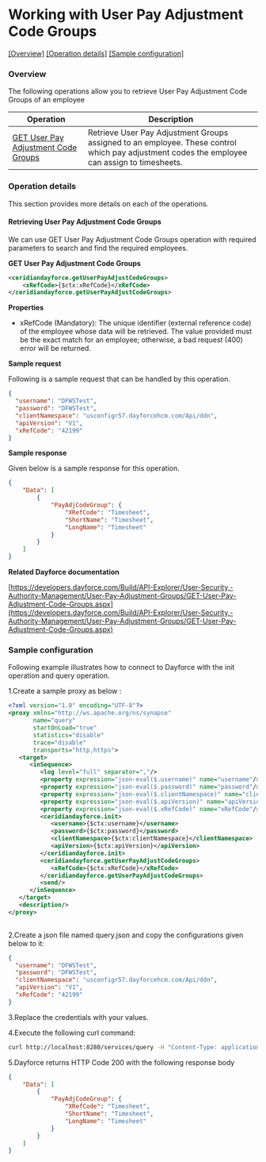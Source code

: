 # Working with User Pay Adjustment Code Groups

[[Overview]](#overview)  [[Operation details]](#operation-details)  [[Sample configuration]](#sample-configuration)

### Overview 

The following operations allow you to retrieve User Pay Adjustment Code Groups of an employee

| Operation | Description |
| ------------- |-------------|
|[GET User Pay Adjustment Code Groups](#retrieving-user-pay-adjustment-code-groups)| Retrieve User Pay Adjustment Groups assigned to an employee.  These control which pay adjustment codes the employee can assign to timesheets. |

### Operation details

This section provides more details on each of the operations.

#### Retrieving User Pay Adjustment Code Groups
We can use GET User Pay Adjustment Code Groups operation with required parameters to search and find the required employees.

**GET User Pay Adjustment Code Groups**
```xml
<ceridiandayforce.getUserPayAdjustCodeGroups>
    <xRefCode>{$ctx:xRefCode}</xRefCode>
</ceridiandayforce.getUserPayAdjustCodeGroups>
```

**Properties**

* xRefCode (Mandatory): The unique identifier (external reference code) of the employee whose data will be retrieved. The value provided must be the exact match for an employee; otherwise, a bad request (400) error will be returned.

**Sample request**

Following is a sample request that can be handled by this operation.

```json
{
  "username": "DFWSTest",
  "password": "DFWSTest",
  "clientNamespace": "usconfigr57.dayforcehcm.com/Api/ddn",
  "apiVersion": "V1",
  "xRefCode": "42199"
}
```

**Sample response**

Given below is a sample response for this operation.

```json
{
    "Data": [
        {
            "PayAdjCodeGroup": {
                "XRefCode": "Timesheet",
                "ShortName": "Timesheet",
                "LongName": "Timesheet"
            }
        }
    ]
}
```

**Related Dayforce documentation**

[https://developers.dayforce.com/Build/API-Explorer/User-Security,-Authority-Management/User-Pay-Adjustment-Groups/GET-User-Pay-Adjustment-Code-Groups.aspx](https://developers.dayforce.com/Build/API-Explorer/User-Security,-Authority-Management/User-Pay-Adjustment-Groups/GET-User-Pay-Adjustment-Code-Groups.aspx)

### Sample configuration

Following example illustrates how to connect to Dayforce with the init operation and query operation.

1.Create a sample proxy as below :
```xml
<?xml version="1.0" encoding="UTF-8"?>
<proxy xmlns="http://ws.apache.org/ns/synapse"
       name="query"
       startOnLoad="true"
       statistics="disable"
       trace="disable"
       transports="http,https">
   <target>
      <inSequence>
         <log level="full" separator=","/>
         <property expression="json-eval($.username)" name="username"/>
         <property expression="json-eval($.password)" name="password"/>
         <property expression="json-eval($.clientNamespace)" name="clientNamespace"/>
         <property expression="json-eval($.apiVersion)" name="apiVersion"/>
         <property expression="json-eval($.xRefCode)" name="xRefCode"/>
         <ceridiandayforce.init>
            <username>{$ctx:username}</username>
            <password>{$ctx:password}</password>
            <clientNamespace>{$ctx:clientNamespace}</clientNamespace>
            <apiVersion>{$ctx:apiVersion}</apiVersion>
         </ceridiandayforce.init>
         <ceridiandayforce.getUserPayAdjustCodeGroups>
            <xRefCode>{$ctx:xRefCode}</xRefCode>
         </ceridiandayforce.getUserPayAdjustCodeGroups>
         <send/>
      </inSequence>
   </target>
   <description/>
</proxy>
                                
```

2.Create a json file named query.json and copy the configurations given below to it:

```json
{
  "username": "DFWSTest",
  "password": "DFWSTest",
  "clientNamespace": "usconfigr57.dayforcehcm.com/Api/ddn",
  "apiVersion": "V1",
  "xRefCode": "42199"
}
```
3.Replace the credentials with your values.

4.Execute the following curl command:

```bash
curl http://localhost:8280/services/query -H "Content-Type: application/json" -d @query.json
```
5.Dayforce returns HTTP Code 200 with the following response body

```json
{
    "Data": [
        {
            "PayAdjCodeGroup": {
                "XRefCode": "Timesheet",
                "ShortName": "Timesheet",
                "LongName": "Timesheet"
            }
        }
    ]
}
```
